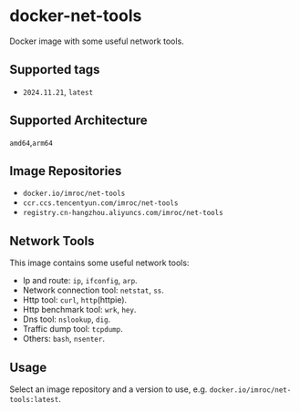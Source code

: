 # docker-net-tools

Docker image with some useful network tools.

## Supported tags

- `2024.11.21`, `latest`

## Supported Architecture

`amd64`,`arm64`

## Image Repositories

- `docker.io/imroc/net-tools`
- `ccr.ccs.tencentyun.com/imroc/net-tools`
- `registry.cn-hangzhou.aliyuncs.com/imroc/net-tools`

## Network Tools

This image contains some useful network tools:
- Ip and route: `ip`, `ifconfig`, `arp`.
- Network connection tool: `netstat`, `ss`.
- Http tool: `curl`, `http`(httpie).
- Http benchmark tool: `wrk`, `hey`.
- Dns tool: `nslookup`, `dig`.
- Traffic dump tool: `tcpdump`.
- Others: `bash`, `nsenter`.

## Usage

Select an image repository and a version to use, e.g. `docker.io/imroc/net-tools:latest`.
